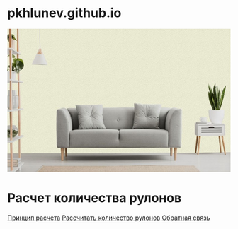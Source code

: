 # pkhlunev.github.io
<!DOCTYPE html>
<html lang="ru">
<head>
    <meta charset="UTF-8">
    <meta http-equiv="X-UA-Compatible" content="IE=edge">
    <meta name="viewport" content="width=device-width, initial-scale=1.0">
    <title>Document</title>
    <link rel="stylesheet" href="style.css" />
</head>
<body>
    <img src="images/main.jpg" class = "a">
    <h1>Расчет количества рулонов</h1> 
    <div>
        <a href="index2.html" class = "whycountwords">Принцип расчета</a>
        <a href='index3.html' class = 'countitwords'>Рассчитать количество рулонов</a>
        <a href="index4.html" class  = "helpme">Обратная связь</a>
    </div>
</body>
<script src="index.js"></script>
</html>
